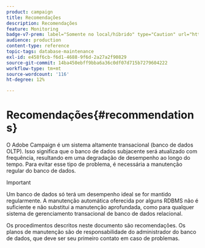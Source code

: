 ```yaml
---
product: campaign
title: Recomendações
description: Recomendações
feature: Monitoring
badge-v7-prem: label="Somente no local/híbrido" type="Caution" url="https://experienceleague.adobe.com/docs/campaign-classic/using/installing-campaign-classic/architecture-and-hosting-models/hosting-models-lp/hosting-models.html?lang=pt-BR" tooltip="Aplica-se somente a implantações locais e híbridas"
audience: production
content-type: reference
topic-tags: database-maintenance
exl-id: e458f6cb-f6d1-4688-9f6d-2a27a2f90829
source-git-commit: 14ba450ebff9bba6a36c0df07d715b7279604222
workflow-type: tm+mt
source-wordcount: '116'
ht-degree: 12%

---
```


# Recomendações{#recommendations}



O Adobe Campaign é um sistema altamente transacional (banco de dados OLTP). Isso significa que o banco de dados subjacente será atualizado com frequência, resultando em uma degradação de desempenho ao longo do tempo. Para evitar esse tipo de problema, é necessária a manutenção regular do banco de dados.

>[!IMPORTANT]
>
>Um banco de dados só terá um desempenho ideal se for mantido regularmente. A manutenção automática oferecida por alguns RDBMS não é suficiente e não substitui a manutenção aprofundada, como para qualquer sistema de gerenciamento transacional de banco de dados relacional.
>  
>Os procedimentos descritos neste documento são recomendações. Os planos de manutenção são de responsabilidade do administrador do banco de dados, que deve ser seu primeiro contato em caso de problemas.
